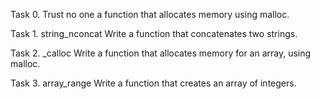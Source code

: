Task 0. Trust no one
a function that allocates memory using malloc.

Task 1. string_nconcat
Write a function that concatenates two strings.

Task 2. _calloc
Write a function that allocates memory for an array, using malloc.

Task 3. array_range
Write a function that creates an array of integers.
